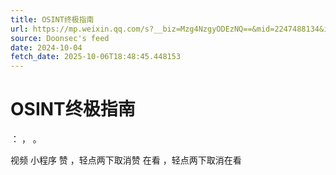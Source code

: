 ```yaml
---
title: OSINT终极指南
url: https://mp.weixin.qq.com/s?__biz=Mzg4NzgyODEzNQ==&mid=2247488134&idx=1&sn=ae5f930d00120242f4f321acd1e5db5b
source: Doonsec's feed
date: 2024-10-04
fetch_date: 2025-10-06T18:48:45.448153
---
```


# OSINT终极指南

：
，
。

视频
小程序
赞
，轻点两下取消赞
在看
，轻点两下取消在看